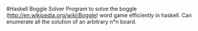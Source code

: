 #Haskell Boggle Solver
Program to solve the boggle (http://en.wikipedia.org/wiki/Boggle) word game efficiently in haskell. Can enumerate all the solution of an arbitrary n*n board.
